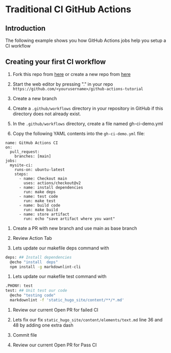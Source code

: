 # Traditional CI GitHub Actions

## Introduction

The following example shows you how GitHub Actions jobs help you setup a CI workflow

## Creating your first CI workflow

1. Fork this repo from  [here](https://github.com/wizelineacademy/github-actions-tutorial) or create a new repo from [here](https://github.com/new)

1. Start the web editor by pressing "." in your repo `https://github.com/<yourusername>/github-actions-tutorial`

1. Create a new branch

1. Create a `.github/workflows` directory in  your repository in GitHub if this directory does not already exist.

1. In the `.github/workflows` directory, create a file named gh-ci-demo.yml

1. Copy the following YAML contents into the `gh-ci-demo.yml` file:

```yaml{:copy}
name: GitHub Actions CI
on:
  pull_request:
    branches: [main]
jobs:
  mysite-ci:
    runs-on: ubuntu-latest
    steps:
      - name: Checkout main
        uses: actions/checkout@v2
      - name: install dependencies
        run: make deps
      - name: test code
        run: make test
      - name: build code
        run: make build
      - name: store artifact
        run: echo "save artifact where you want"
```

1. Create a PR with new branch and use main as base branch

1. Review Action Tab

1. Lets update our makefile deps command with

```bash
deps: ## Install dependencies
  @echo "install  deps"
  npm install -g markdownlint-cli
```

1. Lets update our makefile test command with

```bash
.PHONY: test
test: ## Unit test our code
  @echo "testing code"
  markdownlint -f 'static_hugo_site/content/**/*.md'
```

1. Review our current Open PR for failed CI

1. Lets fix our fix `static_hugo_site/content/elements/text.md` line 36 and 48 by adding one extra dash

1. Commit file

1. Review our current Open PR for Pass CI
